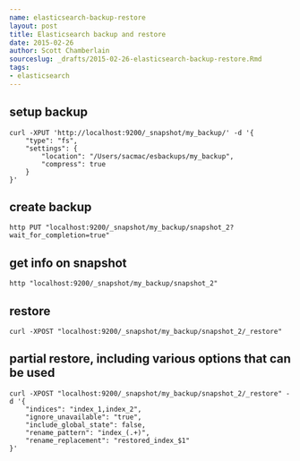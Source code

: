 ```yaml
---
name: elasticsearch-backup-restore
layout: post
title: Elasticsearch backup and restore
date: 2015-02-26
author: Scott Chamberlain
sourceslug: _drafts/2015-02-26-elasticsearch-backup-restore.Rmd
tags:
- elasticsearch
---
```


## setup backup

```
curl -XPUT 'http://localhost:9200/_snapshot/my_backup/' -d '{
    "type": "fs",
    "settings": {
        "location": "/Users/sacmac/esbackups/my_backup",
        "compress": true
    }
}'
```

## create backup

```
http PUT "localhost:9200/_snapshot/my_backup/snapshot_2?wait_for_completion=true"
```

## get info on snapshot

```
http "localhost:9200/_snapshot/my_backup/snapshot_2"
```

## restore

```
curl -XPOST "localhost:9200/_snapshot/my_backup/snapshot_2/_restore"
```

## partial restore, including various options that can be used

```
curl -XPOST "localhost:9200/_snapshot/my_backup/snapshot_2/_restore" -d '{
    "indices": "index_1,index_2",
    "ignore_unavailable": "true",
    "include_global_state": false,
    "rename_pattern": "index_(.+)",
    "rename_replacement": "restored_index_$1"
}'
```

